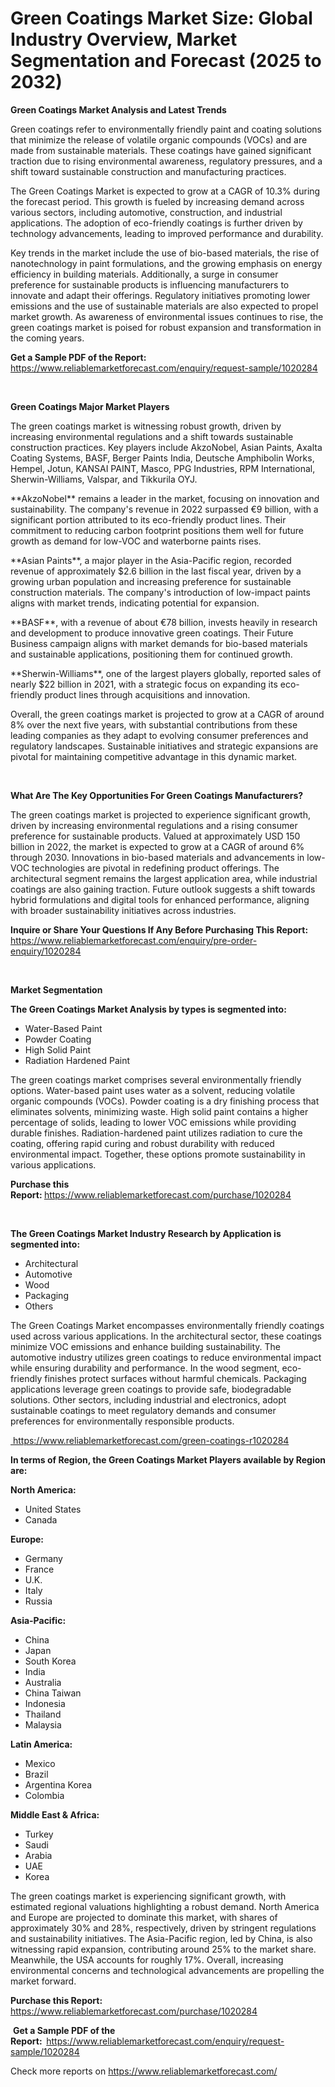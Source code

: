 <p><h1>Green Coatings Market Size: Global Industry Overview, Market Segmentation and Forecast (2025 to 2032)</h1></p><p><strong>Green Coatings Market Analysis and Latest Trends</strong></p>
<p><p>Green coatings refer to environmentally friendly paint and coating solutions that minimize the release of volatile organic compounds (VOCs) and are made from sustainable materials. These coatings have gained significant traction due to rising environmental awareness, regulatory pressures, and a shift toward sustainable construction and manufacturing practices.</p><p>The Green Coatings Market is expected to grow at a CAGR of 10.3% during the forecast period. This growth is fueled by increasing demand across various sectors, including automotive, construction, and industrial applications. The adoption of eco-friendly coatings is further driven by technology advancements, leading to improved performance and durability. </p><p>Key trends in the market include the use of bio-based materials, the rise of nanotechnology in paint formulations, and the growing emphasis on energy efficiency in building materials. Additionally, a surge in consumer preference for sustainable products is influencing manufacturers to innovate and adapt their offerings. Regulatory initiatives promoting lower emissions and the use of sustainable materials are also expected to propel market growth. As awareness of environmental issues continues to rise, the green coatings market is poised for robust expansion and transformation in the coming years.</p></p>
<p><strong>Get a Sample PDF of the Report:&nbsp;</strong> <a href="https://www.reliablemarketforecast.com/enquiry/request-sample/1020284?utm_campaign=2472&utm_medium=2&utm_source=Github&utm_content=ia&utm_term=02042025&utm_id=green-coatings">https://www.reliablemarketforecast.com/enquiry/request-sample/1020284</a></p>
<p>&nbsp;</p>
<p><strong>Green Coatings Major Market Players</strong></p>
<p><p>The green coatings market is witnessing robust growth, driven by increasing environmental regulations and a shift towards sustainable construction practices. Key players include AkzoNobel, Asian Paints, Axalta Coating Systems, BASF, Berger Paints India, Deutsche Amphibolin Works, Hempel, Jotun, KANSAI PAINT, Masco, PPG Industries, RPM International, Sherwin-Williams, Valspar, and Tikkurila OYJ.</p><p>**AkzoNobel** remains a leader in the market, focusing on innovation and sustainability. The company's revenue in 2022 surpassed €9 billion, with a significant portion attributed to its eco-friendly product lines. Their commitment to reducing carbon footprint positions them well for future growth as demand for low-VOC and waterborne paints rises.</p><p>**Asian Paints**, a major player in the Asia-Pacific region, recorded revenue of approximately $2.6 billion in the last fiscal year, driven by a growing urban population and increasing preference for sustainable construction materials. The company's introduction of low-impact paints aligns with market trends, indicating potential for expansion.</p><p>**BASF**, with a revenue of about €78 billion, invests heavily in research and development to produce innovative green coatings. Their Future Business campaign aligns with market demands for bio-based materials and sustainable applications, positioning them for continued growth.</p><p>**Sherwin-Williams**, one of the largest players globally, reported sales of nearly $22 billion in 2021, with a strategic focus on expanding its eco-friendly product lines through acquisitions and innovation.</p><p>Overall, the green coatings market is projected to grow at a CAGR of around 8% over the next five years, with substantial contributions from these leading companies as they adapt to evolving consumer preferences and regulatory landscapes. Sustainable initiatives and strategic expansions are pivotal for maintaining competitive advantage in this dynamic market.</p></p>
<p>&nbsp;</p>
<p><strong>What Are The Key Opportunities For Green Coatings Manufacturers?</strong></p>
<p><p>The green coatings market is projected to experience significant growth, driven by increasing environmental regulations and a rising consumer preference for sustainable products. Valued at approximately USD 150 billion in 2022, the market is expected to grow at a CAGR of around 6% through 2030. Innovations in bio-based materials and advancements in low-VOC technologies are pivotal in redefining product offerings. The architectural segment remains the largest application area, while industrial coatings are also gaining traction. Future outlook suggests a shift towards hybrid formulations and digital tools for enhanced performance, aligning with broader sustainability initiatives across industries.</p></p>
<p><strong>Inquire or Share Your Questions If Any Before Purchasing This Report:</strong> <a href="https://www.reliablemarketforecast.com/enquiry/pre-order-enquiry/1020284?utm_campaign=2472&utm_medium=2&utm_source=Github&utm_content=ia&utm_term=02042025&utm_id=green-coatings">https://www.reliablemarketforecast.com/enquiry/pre-order-enquiry/1020284</a></p>
<p>&nbsp;</p>
<p><strong>Market Segmentation</strong></p>
<p><strong>The Green Coatings Market Analysis by types is segmented into:</strong></p>
<p><ul><li>Water-Based Paint</li><li>Powder Coating</li><li>High Solid Paint</li><li>Radiation Hardened Paint</li></ul></p>
<p><p>The green coatings market comprises several environmentally friendly options. Water-based paint uses water as a solvent, reducing volatile organic compounds (VOCs). Powder coating is a dry finishing process that eliminates solvents, minimizing waste. High solid paint contains a higher percentage of solids, leading to lower VOC emissions while providing durable finishes. Radiation-hardened paint utilizes radiation to cure the coating, offering rapid curing and robust durability with reduced environmental impact. Together, these options promote sustainability in various applications.</p></p>
<p><strong>Purchase this Report:&nbsp;</strong><a href="https://www.reliablemarketforecast.com/purchase/1020284?utm_campaign=2472&utm_medium=2&utm_source=Github&utm_content=ia&utm_term=02042025&utm_id=green-coatings">https://www.reliablemarketforecast.com/purchase/1020284</a></p>
<p>&nbsp;</p>
<p><strong>The Green Coatings Market Industry Research by Application is segmented into:</strong></p>
<p><ul><li>Architectural</li><li>Automotive</li><li>Wood</li><li>Packaging</li><li>Others</li></ul></p>
<p><p>The Green Coatings Market encompasses environmentally friendly coatings used across various applications. In the architectural sector, these coatings minimize VOC emissions and enhance building sustainability. The automotive industry utilizes green coatings to reduce environmental impact while ensuring durability and performance. In the wood segment, eco-friendly finishes protect surfaces without harmful chemicals. Packaging applications leverage green coatings to provide safe, biodegradable solutions. Other sectors, including industrial and electronics, adopt sustainable coatings to meet regulatory demands and consumer preferences for environmentally responsible products.</p></p>
<p><a href="https://www.reliablemarketforecast.com/green-coatings-r1020284?utm_campaign=2472&utm_medium=2&utm_source=Github&utm_content=ia&utm_term=02042025&utm_id=green-coatings">&nbsp;https://www.reliablemarketforecast.com/green-coatings-r1020284</a></p>
<p><strong>In terms of Region, the Green Coatings Market Players available by Region are:</strong></p>
<p>
    <p> <strong> North America: </strong>
        <ul>
            <li>United States</li>
            <li>Canada</li>
        </ul>
        </p> 
    <p> <strong> Europe: </strong>
        <ul>
            <li>Germany</li>
            <li>France</li>
            <li>U.K.</li>
            <li>Italy</li>
            <li>Russia</li>
        </ul>
        </p> 
    <p> <strong> Asia-Pacific: </strong>
        <ul>
            <li>China</li>
            <li>Japan</li>
            <li>South Korea</li>
            <li>India</li>
            <li>Australia</li>
            <li>China Taiwan</li>
            <li>Indonesia</li>
            <li>Thailand</li>
            <li>Malaysia</li>
        </ul>
        </p> 
    <p> <strong> Latin America: </strong>
        <ul>
            <li>Mexico</li>
            <li>Brazil</li>
            <li>Argentina Korea</li>
            <li>Colombia</li>
        </ul>
        </p> 
    <p> <strong> Middle East & Africa: </strong>
        <ul>
            <li>Turkey</li>
            <li>Saudi</li>
            <li>Arabia</li>
            <li>UAE</li>
            <li>Korea</li>
        </ul>
    </p>
    </p>
<p><p>The green coatings market is experiencing significant growth, with estimated regional valuations highlighting a robust demand. North America and Europe are projected to dominate this market, with shares of approximately 30% and 28%, respectively, driven by stringent regulations and sustainability initiatives. The Asia-Pacific region, led by China, is also witnessing rapid expansion, contributing around 25% to the market share. Meanwhile, the USA accounts for roughly 17%. Overall, increasing environmental concerns and technological advancements are propelling the market forward.</p></p>
<p><strong>Purchase this Report: </strong><a href="https://www.reliablemarketforecast.com/purchase/1020284?utm_campaign=2472&utm_medium=2&utm_source=Github&utm_content=ia&utm_term=02042025&utm_id=green-coatings">https://www.reliablemarketforecast.com/purchase/1020284</a></p>
<p>&nbsp;<strong>Get a Sample PDF of the Report:&nbsp;&nbsp;</strong><a href="https://www.reliablemarketforecast.com/enquiry/request-sample/1020284?utm_campaign=2472&utm_medium=2&utm_source=Github&utm_content=ia&utm_term=02042025&utm_id=green-coatings">https://www.reliablemarketforecast.com/enquiry/request-sample/1020284</a></p>
<p><strong></strong></p>
<p>Check more reports on <a href="https://www.reliablemarketforecast.com/?utm_campaign=2472&utm_medium=2&utm_source=Github&utm_content=ia&utm_term=02042025&utm_id=green-coatings">https://www.reliablemarketforecast.com/</a></p>